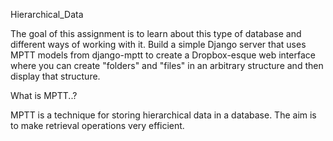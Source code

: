 Hierarchical_Data

The goal of this assignment is to learn about this type of database and different ways of working with it. Build a simple Django server that uses MPTT models from django-mptt to create a Dropbox-esque web interface where you can create "folders" and "files" in an arbitrary structure and then display that structure.  


What is MPTT..?

MPTT is a technique for storing hierarchical data in a database. The aim is to make retrieval operations very efficient.